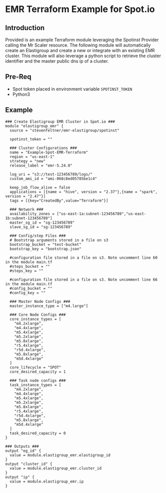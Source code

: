 # EMR Terraform Example for Spot.io

## Introduction
Provided is an example Terraform module leveraging the Spotinst Provider calling the Mr Scaler resource. The following module will automatically create an Elastigroup and create a new or integrate with an existing EMR cluster. 
This module will also leverage a python script to retrieve the cluster identifier and the master public dns ip of a cluster.

## Pre-Req
- Spot token placed in environment variable `SPOTINST_TOKEN` 
- Python3

## Example
```hcl
### Create Elastigroup EMR Cluster in Spot.io ###
module "elastigroup_emr" {
  source = "stevenfeltner/emr-elastigroup/spotinst"

  spotinst_token = ""
  
  ### Cluster Configurations ###
  name = "Example-Spot-EMR-Terraform"
  region = "us-east-1"
  strategy = "new"
  release_label = "emr-5.24.0"

  log_uri = "s3://test-123456789/logs/"
  custom_ami_id = "ami-068c8ed05785be1c4"
  
  keep_job_flow_alive = false
  applications = [{name = "hive", version = "2.37"},{name = "spark", version = "2.47"}]
  tags = [{key="CreatedBy",value="Terraform"}]

  ### Network ###
  availability_zones = ["us-east-1a:subnet-123456789","us-east-1b:subnet-123456789"]
  master_sg_id = "sg-123456789"
  slave_sg_id = "sg-123456789"

  ### Config/step Files ###
  # Bootstrap arguments stored in a file on s3
  bootstrap_bucket = "test-bucket"
  bootstrap_key = "bootstrap.json"

  #configuration file stored in a file on s3. Note uncomment line 60 in the module main.tf
  #steps_bucket = ""
  #steps_key = ""

  #configuration file stored in a file on s3. Note uncomment line 66 in the module main.tf
  #config_bucket = ""
  #config_key = ""

  ### Master Node Configs ###
  master_instance_type = ["m4.large"]

  ### Core Node Configs ###
  core_instance_types = [
    "m4.2xlarge",
    "m4.4xlarge",
    "m5.4xlarge",
    "m5.2xlarge",
    "m5.8xlarge",
    "r5.4xlarge",
    "r5d.4xlarge",
    "m5.8xlarge",
    "m5d.4xlarge"
  ]
  core_lifecycle = "SPOT"
  core_desired_capacity = 1

  ### Task node configs ###
  task_instance_types = [
    "m4.2xlarge",
    "m4.4xlarge",
    "m5.4xlarge",
    "m5.2xlarge",
    "m5.8xlarge",
    "r5.4xlarge",
    "r5d.4xlarge",
    "m5.8xlarge",
    "m5d.4xlarge"
  ]
  task_desired_capacity = 0
}

### Outputs ###
output "eg_id" {
  value = module.elastigroup_emr.elastigroup_id
}
output "cluster_id" {
  value = module.elastigroup_emr.cluster_id
}
output "ip" {
  value = module.elastigroup_emr.ip
}
```